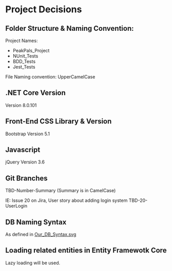# Project Decisions
## Folder Structure & Naming Convention:

Project Names:
- PeakPals_Project
- NUnit_Tests
- BDD_Tests
- Jest_Tests

File Naming convention: UpperCamelCase

## .NET Core Version

Version 8.0.101

## Front-End CSS Library & Version

Bootstrap Version 5.1

## Javascript

jQuery Version 3.6

## Git Branches

TBD-Number-Summary
(Summary is in CamelCase)

IE: Issue 20 on Jira, User story about adding login system
TBD-20-UserLogin 

## DB Naming Syntax

As defined in [Our_DB_Syntax.svg](Our_DB_Syntax.svg)

## Loading related entities in Entity Framewotk Core

Lazy loading will be used.